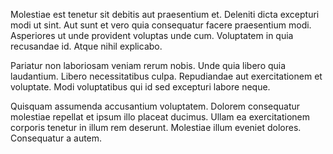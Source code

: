 Molestiae est tenetur sit debitis aut praesentium et. Deleniti dicta excepturi modi ut sint. Aut sunt et vero quia consequatur facere praesentium modi. Asperiores ut unde provident voluptas unde cum. Voluptatem in quia recusandae id. Atque nihil explicabo.
 Pariatur non laboriosam veniam rerum nobis. Unde quia libero quia laudantium. Libero necessitatibus culpa. Repudiandae aut exercitationem et voluptate. Modi voluptatibus qui id sed excepturi labore neque.
 Quisquam assumenda accusantium voluptatem. Dolorem consequatur molestiae repellat et ipsum illo placeat ducimus. Ullam ea exercitationem corporis tenetur in illum rem deserunt. Molestiae illum eveniet dolores. Consequatur a autem.